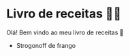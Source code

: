 # Livro de receitas :man_cook:

Olá! Bem vindo ao meu livro de receitas :cookie:

- Strogonoff de frango